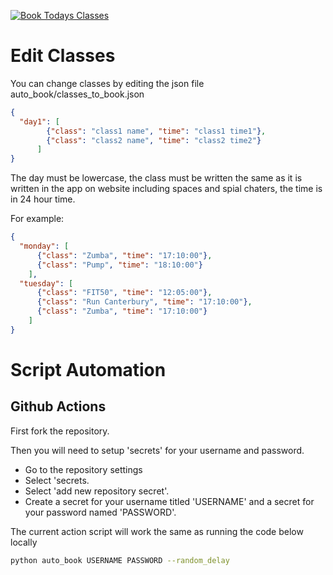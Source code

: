 [![Book Todays Classes](https://github.com/zactodd/UCRecCentreAutoBook/actions/workflows/auto_book.yml/badge.svg)](https://github.com/zactodd/UCRecCentreAutoBook/actions/workflows/auto_book.yml)
# Edit Classes
You can change classes by editing the json file auto_book/classes_to_book.json
```json
{
  "day1": [
        {"class": "class1 name", "time": "class1 time1"},
        {"class": "class2 name", "time": "class2 time2"}
      ]
}
```
The day must be lowercase, the class must be written the same as it is written in the app on website including spaces and spial chaters, the time is in 24 hour time.

For example:
```json
{
  "monday": [
      {"class": "Zumba", "time": "17:10:00"},
      {"class": "Pump", "time": "18:10:00"}
    ],
  "tuesday": [
      {"class": "FIT50", "time": "12:05:00"},
      {"class": "Run Canterbury", "time": "17:10:00"},
      {"class": "Zumba", "time": "17:10:00"}
    ]
}
 ```

# Script Automation
## Github Actions
First fork the repository.

Then you will need to setup 'secrets' for your username and password.
- Go to the repository settings
- Select 'secrets.
- Select 'add new repository secret'. 
- Create a secret for your username titled 'USERNAME' and a secret for your password named 'PASSWORD'.

The current action script will work the same as running the code below locally
```bash
python auto_book USERNAME PASSWORD --random_delay
```
